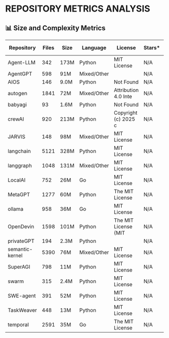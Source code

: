# REPOSITORY METRICS ANALYSIS

## 📊 Size and Complexity Metrics

| Repository | Files | Size | Language | License | Stars* | Complexity Score |
|------------|-------|------|----------|---------|--------|------------------|
| Agent-LLM |      342 | 173M | Python | MIT License | N/A | Low |
| AgentGPT |      598 |  91M | Mixed/Other |                      | N/A | Medium |
| AIOS |      146 | 9.0M | Python | Not Found | N/A | Low |
| autogen |     1841 |  72M | Mixed/Other | Attribution 4.0 Inte | N/A | Medium |
| babyagi |       93 | 1.6M | Python | Not Found | N/A | Low |
| crewAI |      920 | 213M | Python | Copyright (c) 2025 c | N/A | Medium |
| JARVIS |      148 |  98M | Mixed/Other |     MIT License | N/A | Low |
| langchain |     5121 | 328M | Python | MIT License | N/A | High |
| langgraph |     1048 | 131M | Mixed/Other | MIT License | N/A | Medium |
| LocalAI |      752 |  26M | Go | MIT License | N/A | Medium |
| MetaGPT |     1277 |  60M | Python | The MIT License | N/A | Medium |
| ollama |      958 |  36M | Go | MIT License | N/A | Medium |
| OpenDevin |     1598 | 101M | Python | The MIT License (MIT | N/A | Medium |
| privateGPT |      194 | 2.3M | Python |                      | N/A | Low |
| semantic-kernel |     5390 |  76M | Mixed/Other |     MIT License | N/A | High |
| SuperAGI |      798 |  11M | Python | MIT License | N/A | Medium |
| swarm |      315 | 2.4M | Python | MIT License | N/A | Low |
| SWE-agent |      391 |  52M | Python | MIT License | N/A | Low |
| TaskWeaver |      448 |  13M | Python |     MIT License | N/A | Low |
| temporal |     2591 |  35M | Go | The MIT License | N/A | High |
